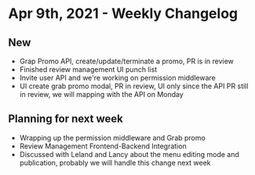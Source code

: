 # Apr 9th, 2021 - Weekly Changelog
## New
- Grap Promo API, create/update/terminate a promo, PR is in review
- Finished review management UI punch list
- Invite user API and we're working on permission middleware
- UI create grab promo modal, PR in review, UI only since the API PR still in review, we will mapping with the API on Monday

## Planning for next week
- Wrapping up the permission middleware and Grab promo
- Review Management Frontend-Backend Integration
- Discussed with Leland and Lancy about the menu editing mode and publication, probably we will handle this change next week